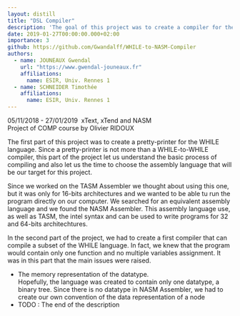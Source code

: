 ```yaml
---
layout: distill
title: "DSL Compiler"
description: 'The goal of this project was to create a compiler for the WHILE language. As a challenge, we choosed to compile to an assembly language.'
date: 2019-01-27T00:00:00.000+02:00
importance: 3
github: https://github.com/Gwandalff/WHILE-to-NASM-Compiler
authors:
  - name: JOUNEAUX Gwendal
    url: "https://www.gwendal-jouneaux.fr"
    affiliations:
      name: ESIR, Univ. Rennes 1
  - name: SCHNEIDER Timothée
    affiliations:
      name: ESIR, Univ. Rennes 1
---
```


<span class="align-left"><i class="fa fa-clock"></i> 05/11/2018 - 27/01/2019</span>&nbsp;
<span class="align-right"><i class="fa fa-cogs"></i> xText, xTend and NASM<br></span>
<span class="cf"></span>
<span class="align-left"><i class="fa fa-angle-right"></i> Project of COMP course by Olivier RIDOUX</span>
<span class="cf full"></span>

The first part of this project was to create a pretty-printer for the WHILE language. Since a pretty-printer is not more than a WHILE-to-WHILE compiler, this part of the project let us understand the basic process of compiling and also let us the time to choose the assembly language that will be our target for this project.

Since we worked on the TASM Assembler we thought about using this one, but it was only for 16-bits architectures and we wanted to be able tu run the program directly on our computer. We searched for an equivalent assembly language and we found the NASM Assembler. This assembly language use, as well as TASM, the intel syntax and can be used to write programs for 32 and 64-bits architechtures.

In the second part of the project, we had to create a first compiler that can compile a subset of the WHILE language. In fact, we knew that the program would contain only one function and no multiple variables assignment. It was in this part that the main issues were raised. 

* The memory representation of the datatype. <br> Hopefully, the language was created to contain only one datatype, a binary tree. Since there is no datatype in NASM Assembler, we had to create our own convention of the data representation of a node
* TODO : The end of the description
